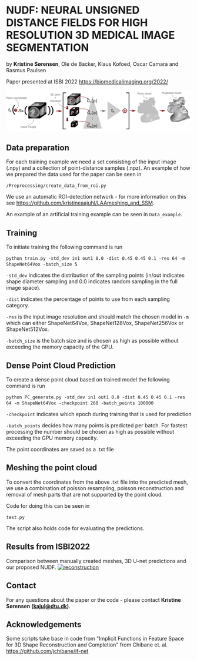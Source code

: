 # NUDF: NEURAL UNSIGNED DISTANCE FIELDS FOR HIGH RESOLUTION 3D MEDICAL IMAGE SEGMENTATION
by **Kristine Sørensen**, Ole de Backer, Klaus Kofoed, Oscar Camara and Rasmus Paulsen

Paper presented at ISBI 2022 https://biomedicalimaging.org/2022/

[![reconstruction](Overview_v2.png)](Overview_v2.png)

## Data preparation
For each training example we need a set consisting of the input image (.npy) and a collection of point-distance samples (.npz).
An example of how we prepared the data used for the paper can be seen in 

```
/Preprocessing/create_data_from_roi.py
```

We use an automatic ROI-detection network - for more information on this see https://github.com/kristineaajuhl/LAAmeshing_and_SSM.

An example of an artificial training example can be seen in ```Data_example```.

## Training 
To initiate training the following command is run
```
python train.py -std_dev in1 out1 0.0 -dist 0.45 0.45 0.1 -res 64 -m ShapeNet64Vox -batch_size 5
```
```-std_dev``` indicates the distribution of the sampling points (in/out indicates shape diameter sampling and 0.0 indicates random sampling in the full image space). 

```-dist``` indicates the percentage of points to use from each sampling category. 

```-res``` is the input image resolution and should match the chosen model in ```-m``` which can either ShapeNet64Vox, ShapeNet128Vox, ShapeNet256Vox or ShapeNet512Vox.

```-batch_size``` is the batch size and is chosen as high as possible without exceeding the memory capacity of the GPU.

## Dense Point Cloud Prediction
To create a dense point cloud based on trained model the following command is run
```
python PC_generate.py -std_dev in1 out1 0.0 -dist 0.45 0.45 0.1 -res 64 -m ShapeNet64Vox -checkpoint 260 -batch_points 100000
```

```-checkpoint``` indicates which epoch during training that is used for prediction

```-batch_points``` decides how many points is predicted per batch. For fastest processing the number should be chosen as high as possible without exceeding the GPU memory capacity. 

The point coordinates are saved as a .txt file

## Meshing the point cloud
To convert the coordinates from the above .txt file into the predicted mesh, we use a combination of poisson resampling, poisson reconstruction and removal of mesh parts that are not supported by the point cloud. 

Code for doing this can be seen in 
```
test.py
```

The script also holds code for evaluating the predictions.

## Results from ISBI2022
Comparison between manually created meshes, 3D U-net predictions and our proposed NUDF. 
[![reconstruction](results_v3_cropped.png)](results_v3_cropped.png)

## Contact
For any questions about the paper or the code - please contact **Kristine Sørensen (kajul@dtu.dk)**.

## Acknowledgements
Some scripts take base in code from "Implicit Functions in Feature Space for 3D Shape Reconstruction and Completion" from Chibane et. al. https://github.com/jchibane/if-net




